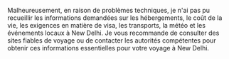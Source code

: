 Malheureusement, en raison de problèmes techniques, je n'ai pas pu recueillir les informations demandées sur les hébergements, le coût de la vie, les exigences en matière de visa, les transports, la météo et les événements locaux à New Delhi. Je vous recommande de consulter des sites fiables de voyage ou de contacter les autorités compétentes pour obtenir ces informations essentielles pour votre voyage à New Delhi.